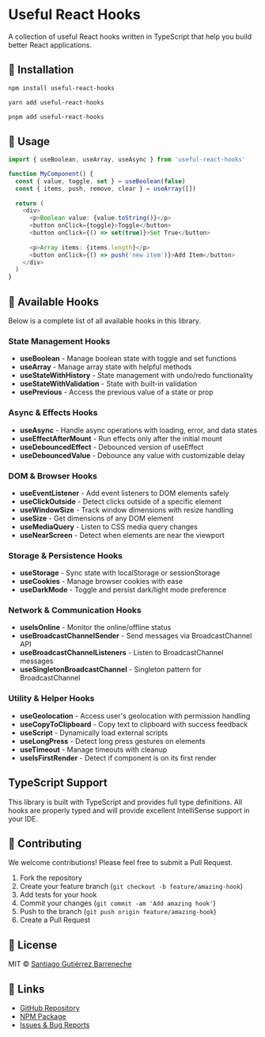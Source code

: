 # Useful React Hooks

A collection of useful React hooks written in TypeScript that help you build better React applications.

## 🚀 Installation

```bash
npm install useful-react-hooks
```

```bash
yarn add useful-react-hooks
```

```bash
pnpm add useful-react-hooks
```

## 📖 Usage

```typescript
import { useBoolean, useArray, useAsync } from 'useful-react-hooks'

function MyComponent() {
  const { value, toggle, set } = useBoolean(false)
  const { items, push, remove, clear } = useArray([])
  
  return (
    <div>
      <p>Boolean value: {value.toString()}</p>
      <button onClick={toggle}>Toggle</button>
      <button onClick={() => set(true)}>Set True</button>
      
      <p>Array items: {items.length}</p>
      <button onClick={() => push('new item')}>Add Item</button>
    </div>
  )
}
```

## 🎯 Available Hooks

Below is a complete list of all available hooks in this library.

### State Management Hooks
- **useBoolean** - Manage boolean state with toggle and set functions
- **useArray** - Manage array state with helpful methods
- **useStateWithHistory** - State management with undo/redo functionality
- **useStateWithValidation** - State with built-in validation
- **usePrevious** - Access the previous value of a state or prop

### Async & Effects Hooks  
- **useAsync** - Handle async operations with loading, error, and data states
- **useEffectAfterMount** - Run effects only after the initial mount
- **useDebouncedEffect** - Debounced version of useEffect
- **useDebouncedValue** - Debounce any value with customizable delay

### DOM & Browser Hooks
- **useEventListener** - Add event listeners to DOM elements safely
- **useClickOutside** - Detect clicks outside of a specific element
- **useWindowSize** - Track window dimensions with resize handling
- **useSize** - Get dimensions of any DOM element
- **useMediaQuery** - Listen to CSS media query changes
- **useNearScreen** - Detect when elements are near the viewport

### Storage & Persistence Hooks
- **useStorage** - Sync state with localStorage or sessionStorage
- **useCookies** - Manage browser cookies with ease
- **useDarkMode** - Toggle and persist dark/light mode preference

### Network & Communication Hooks
- **useIsOnline** - Monitor the online/offline status
- **useBroadcastChannelSender** - Send messages via BroadcastChannel API
- **useBroadcastChannelListeners** - Listen to BroadcastChannel messages
- **useSingletonBroadcastChannel** - Singleton pattern for BroadcastChannel

### Utility & Helper Hooks
- **useGeolocation** - Access user's geolocation with permission handling
- **useCopyToClipboard** - Copy text to clipboard with success feedback
- **useScript** - Dynamically load external scripts
- **useLongPress** - Detect long press gestures on elements
- **useTimeout** - Manage timeouts with cleanup
- **useIsFirstRender** - Detect if component is on its first render

##  TypeScript Support

This library is built with TypeScript and provides full type definitions. All hooks are properly typed and will provide excellent IntelliSense support in your IDE.

## 🤝 Contributing

We welcome contributions! Please feel free to submit a Pull Request.

1. Fork the repository
2. Create your feature branch (`git checkout -b feature/amazing-hook`)
3. Add tests for your hook
4. Commit your changes (`git commit -am 'Add amazing hook'`)
5. Push to the branch (`git push origin feature/amazing-hook`)
6. Create a Pull Request

## 📄 License

MIT © [Santiago Gutiérrez Barreneche](https://github.com/Santyzz0311)

## 🔗 Links

- [GitHub Repository](https://github.com/Santyzz0311/react-hooks)
- [NPM Package](https://www.npmjs.com/package/useful-react-hooks)
- [Issues & Bug Reports](https://github.com/Santyzz0311/react-hooks/issues)
